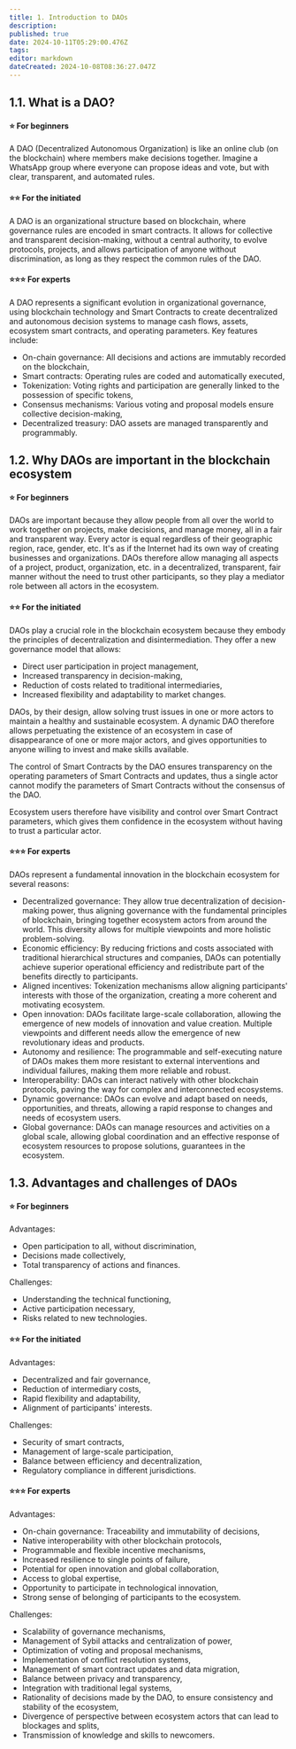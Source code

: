 ```yaml
---
title: 1. Introduction to DAOs
description: 
published: true
date: 2024-10-11T05:29:00.476Z
tags: 
editor: markdown
dateCreated: 2024-10-08T08:36:27.047Z
---
```


## **1.1. What is a DAO?**

#### **⭐ For beginners**

A DAO (Decentralized Autonomous Organization) is like an online club (on the blockchain) where members make decisions together. Imagine a WhatsApp group where everyone can propose ideas and vote, but with clear, transparent, and automated rules.

#### **⭐⭐ For the initiated**

A DAO is an organizational structure based on blockchain, where governance rules are encoded in smart contracts. It allows for collective and transparent decision-making, without a central authority, to evolve protocols, projects, and allows participation of anyone without discrimination, as long as they respect the common rules of the DAO.

#### **⭐⭐⭐ For experts**

A DAO represents a significant evolution in organizational governance, using blockchain technology and Smart Contracts to create decentralized and autonomous decision systems to manage cash flows, assets, ecosystem smart contracts, and operating parameters. Key features include:

- On-chain governance: All decisions and actions are immutably recorded on the blockchain,
- Smart contracts: Operating rules are coded and automatically executed,
- Tokenization: Voting rights and participation are generally linked to the possession of specific tokens,
- Consensus mechanisms: Various voting and proposal models ensure collective decision-making,
- Decentralized treasury: DAO assets are managed transparently and programmably.

## **1.2. Why DAOs are important in the blockchain ecosystem**

#### **⭐ For beginners**

DAOs are important because they allow people from all over the world to work together on projects, make decisions, and manage money, all in a fair and transparent way. Every actor is equal regardless of their geographic region, race, gender, etc. It's as if the Internet had its own way of creating businesses and organizations. DAOs therefore allow managing all aspects of a project, product, organization, etc. in a decentralized, transparent, fair manner without the need to trust other participants, so they play a mediator role between all actors in the ecosystem.

#### **⭐⭐ For the initiated**

DAOs play a crucial role in the blockchain ecosystem because they embody the principles of decentralization and disintermediation. They offer a new governance model that allows:

- Direct user participation in project management,
- Increased transparency in decision-making,
- Reduction of costs related to traditional intermediaries,
- Increased flexibility and adaptability to market changes.

DAOs, by their design, allow solving trust issues in one or more actors to maintain a healthy and sustainable ecosystem. A dynamic DAO therefore allows perpetuating the existence of an ecosystem in case of disappearance of one or more major actors, and gives opportunities to anyone willing to invest and make skills available.

The control of Smart Contracts by the DAO ensures transparency on the operating parameters of Smart Contracts and updates, thus a single actor cannot modify the parameters of Smart Contracts without the consensus of the DAO.

Ecosystem users therefore have visibility and control over Smart Contract parameters, which gives them confidence in the ecosystem without having to trust a particular actor.

#### **⭐⭐⭐ For experts**

DAOs represent a fundamental innovation in the blockchain ecosystem for several reasons:

- Decentralized governance: They allow true decentralization of decision-making power, thus aligning governance with the fundamental principles of blockchain, bringing together ecosystem actors from around the world. This diversity allows for multiple viewpoints and more holistic problem-solving.
- Economic efficiency: By reducing frictions and costs associated with traditional hierarchical structures and companies, DAOs can potentially achieve superior operational efficiency and redistribute part of the benefits directly to participants.
- Aligned incentives: Tokenization mechanisms allow aligning participants' interests with those of the organization, creating a more coherent and motivating ecosystem.
- Open innovation: DAOs facilitate large-scale collaboration, allowing the emergence of new models of innovation and value creation. Multiple viewpoints and different needs allow the emergence of new revolutionary ideas and products.
- Autonomy and resilience: The programmable and self-executing nature of DAOs makes them more resistant to external interventions and individual failures, making them more reliable and robust.
- Interoperability: DAOs can interact natively with other blockchain protocols, paving the way for complex and interconnected ecosystems.
- Dynamic governance: DAOs can evolve and adapt based on needs, opportunities, and threats, allowing a rapid response to changes and needs of ecosystem users.
- Global governance: DAOs can manage resources and activities on a global scale, allowing global coordination and an effective response of ecosystem resources to propose solutions, guarantees in the ecosystem.

## **1.3. Advantages and challenges of DAOs**

#### **⭐ For beginners**

Advantages:

- Open participation to all, without discrimination,
- Decisions made collectively,
- Total transparency of actions and finances.

Challenges:

- Understanding the technical functioning,
- Active participation necessary,
- Risks related to new technologies.

#### **⭐⭐ For the initiated**

Advantages:

- Decentralized and fair governance,
- Reduction of intermediary costs,
- Rapid flexibility and adaptability,
- Alignment of participants' interests.

Challenges:

- Security of smart contracts,
- Management of large-scale participation,
- Balance between efficiency and decentralization,
- Regulatory compliance in different jurisdictions.

#### **⭐⭐⭐ For experts**

Advantages:

- On-chain governance: Traceability and immutability of decisions,
- Native interoperability with other blockchain protocols,
- Programmable and flexible incentive mechanisms,
- Increased resilience to single points of failure,
- Potential for open innovation and global collaboration,
- Access to global expertise,
- Opportunity to participate in technological innovation,
- Strong sense of belonging of participants to the ecosystem.

Challenges:

- Scalability of governance mechanisms,
- Management of Sybil attacks and centralization of power,
- Optimization of voting and proposal mechanisms,
- Implementation of conflict resolution systems,
- Management of smart contract updates and data migration,
- Balance between privacy and transparency,
- Integration with traditional legal systems,
- Rationality of decisions made by the DAO, to ensure consistency and stability of the ecosystem,
- Divergence of perspective between ecosystem actors that can lead to blockages and splits,
- Transmission of knowledge and skills to newcomers.


